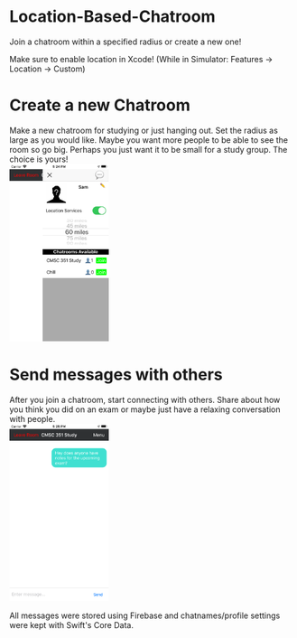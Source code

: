 # Location-Based-Chatroom
Join a chatroom within a specified radius or create a new one!


Make sure to enable location in Xcode! (While in Simulator: Features -> Location -> Custom)

<h1>Create a new Chatroom</h1>
Make a new chatroom for studying or just hanging out. Set the radius as large as you would like. Maybe you want more people to be able to see the room so go big. Perhaps you just want it to be small for a study group. The choice is yours! <br />
<img src="https://github.com/119thomas/Location-Based-Chatroom/blob/master/screenshots/sideMenu.png" width=35% height=35%>                                 

<h1>Send messages with others</h1>
After you join a chatroom, start connecting with others. Share about how you think you did on an exam or maybe just have a relaxing conversation with people. <br />
<img src="https://github.com/119thomas/Location-Based-Chatroom/blob/master/screenshots/chatroom.png" width=35% height=35%>

All messages were stored using Firebase and chatnames/profile settings were kept with Swift's Core Data. 
